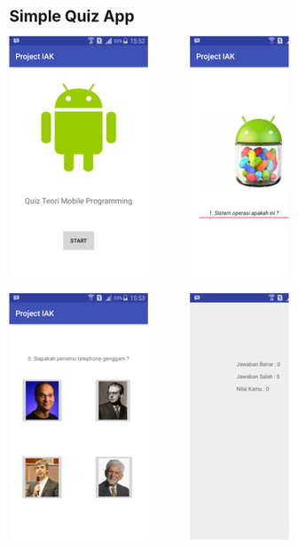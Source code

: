 # Simple Quiz App

<pre>
<img src="Screenshot_1.png" width="250" height="444">         <img src="Screenshot_2.png" width="250" height="444">

<img src="Screenshot_3.png" width="250" height="444">         <img src="Screenshot_4.png" width="250" height="444">
</pre>
